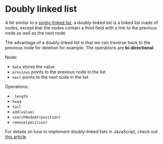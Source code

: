 # Doubly linked list

A bit similar to a [singly-linked list](singlyLinkedList.md), a doubly-linked list is a linked list made of nodes, except that the
nodes contain a third field with a link to the previous node as well as the next node.

The advantage of a doubly linked list is that we can traverse back to the previous node for deletion for example. The operations are **bi-directional**.

Node:

* `data` stores the value
* `previous` points to the previous node in the list
* `next` points to the next node in the list

Operations:

* `_length`
* `head`
* `tail`
* `add(value)`
* `searchNodeAt(position)`
* `remove(position)`

For details on how to implement doubly-linked lists in JavaScript, check out [this article](https://code.tutsplus.com/articles/data-structures-with-javascript-singly-linked-list-and-doubly-linked-list--cms-23392)
